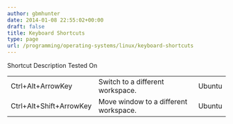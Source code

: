 ```yaml
---
author: gbmhunter
date: 2014-01-08 22:55:02+00:00
draft: false
title: Keyboard Shortcuts
type: page
url: /programming/operating-systems/linux/keyboard-shortcuts
---
```


<table >
	<tbody >
		<tr >
			Shortcut
			Description
			Tested On
		</tr>
		<tr >
			
<td >Ctrl+Alt+ArrowKey
</td>
			
<td >Switch to a different workspace.
</td>
			
<td >Ubuntu
</td>
		</tr>
		<tr >
			
<td >Ctrl+Alt+Shift+ArrowKey
</td>
			
<td >Move window to a different workspace.
</td>
			
<td >Ubuntu
</td>
		</tr>
	</tbody>
</table>
